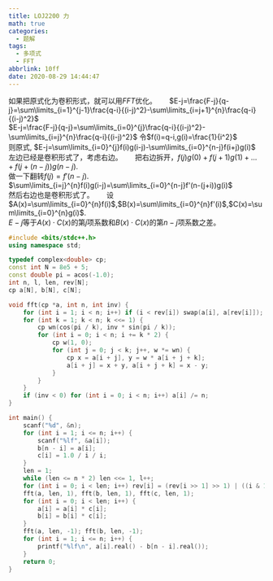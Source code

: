 ```yaml
---
title: LOJ2200 力
math: true
categories:
  - 题解
tags:
  - 多项式
  - FFT
abbrlink: 10ff
date: 2020-08-29 14:44:47
---
```



如果把原式化为卷积形式，就可以用$FFT$优化。　　
$E-j=\frac{F-j}{q-j}=\sum\limits_{i=1}^{j-1}\frac{q-i}{(i-j)^2}-\sum\limits_{i=j+1}^{n}\frac{q-i}{(i-j)^2}$  
$E-j=\frac{F-j}{q-j}=\sum\limits_{i=0}^{j}\frac{q-i}{(i-j)^2}-\sum\limits_{i=j}^{n}\frac{q-i}{(i-j)^2}$ 
令$f(i)=q-i,g(i)=\frac{1}{i^2}$  
则原式, $E-j=\sum\limits_{i=0}^{j}f(i)g(i-j)-\sum\limits_{i=0}^{n-j}f(i+j)g(i)$　　
左边已经是卷积形式了，考虑右边。　　
把右边拆开，$f(j)g(0)+f(j+1)g(1)+...+f(j+(n-j))g(n-j)$.  
做一下翻转$f(j)=f'(n-j)$.   
$\sum\limits_{i=j}^{n}f(i)g(i-j)=\sum\limits_{i=0}^{n-j}f'(n-(j+i))g(i)$  
然后右边也是卷积形式了。　　
设$A(x)=\sum\limits_{i=0}^{n}f(i)$,$B(x)=\sum\limits_{i=0}^{n}f'(i)$,$C(x)=\sum\limits_{i=0}^{n}g(i)$.   
$E-j$等于$A(x)\cdot C(x)$的第$j$项系数和$B(x)\cdot C(x)$的第$n-j$项系数之差。　　

```cpp
#include <bits/stdc++.h>
using namespace std;

typedef complex<double> cp;
const int N = 8e5 + 5;
const double pi = acos(-1.0);
int n, l, len, rev[N];
cp a[N], b[N], c[N];

void fft(cp *a, int n, int inv) {
    for (int i = 1; i < n; i++) if (i < rev[i]) swap(a[i], a[rev[i]]);
    for (int k = 1; k < n; k <<= 1) {
        cp wn(cos(pi / k), inv * sin(pi / k));
        for (int i = 0; i < n; i += k * 2) {
            cp w(1, 0);
            for (int j = 0; j < k; j++, w *= wn) {
                cp x = a[i + j], y = w * a[i + j + k];
                a[i + j] = x + y, a[i + j + k] = x - y;
            }
        }
    }
    if (inv < 0) for (int i = 0; i < n; i++) a[i] /= n;
}

int main() {
    scanf("%d", &n);
    for (int i = 1; i <= n; i++) {
        scanf("%lf", &a[i]);
        b[n - i] = a[i];
        c[i] = 1.0 / i / i;
    }
    len = 1;
    while (len <= n * 2) len <<= 1, l++;
    for (int i = 0; i < len; i++) rev[i] = (rev[i >> 1] >> 1) | ((i & 1) << (l - 1));
    fft(a, len, 1), fft(b, len, 1), fft(c, len, 1);
    for (int i = 0; i < len; i++) {
        a[i] = a[i] * c[i];
        b[i] = b[i] * c[i];
    }
    fft(a, len, -1); fft(b, len, -1);
    for (int i = 1; i <= n; i++) {
        printf("%lf\n", a[i].real() - b[n - i].real());
    }
    return 0;
}
```